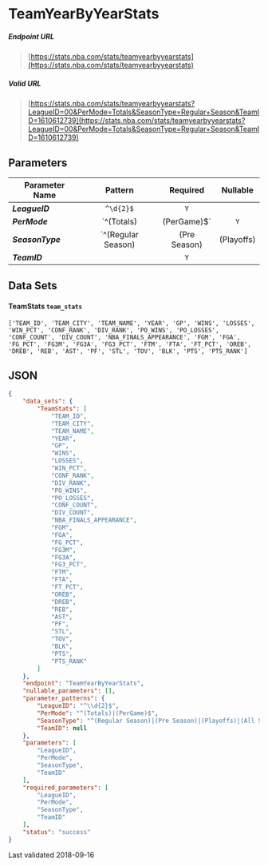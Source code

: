 # TeamYearByYearStats

##### Endpoint URL
>[https://stats.nba.com/stats/teamyearbyyearstats](https://stats.nba.com/stats/teamyearbyyearstats)

##### Valid URL
>[https://stats.nba.com/stats/teamyearbyyearstats?LeagueID=00&PerMode=Totals&SeasonType=Regular+Season&TeamID=1610612739](https://stats.nba.com/stats/teamyearbyyearstats?LeagueID=00&PerMode=Totals&SeasonType=Regular+Season&TeamID=1610612739)

## Parameters
Parameter Name | Pattern | Required | Nullable
------------ | :-----------: | :---: | :---:
_**LeagueID**_ | `^\d{2}$` | `Y` |  | 
_**PerMode**_ | `^(Totals)|(PerGame)$` | `Y` |  | 
_**SeasonType**_ | `^(Regular Season)|(Pre Season)|(Playoffs)|(All Star)$` | `Y` |  | 
_**TeamID**_ |  | `Y` |  | 

## Data Sets
#### TeamStats `team_stats`
```text
['TEAM_ID', 'TEAM_CITY', 'TEAM_NAME', 'YEAR', 'GP', 'WINS', 'LOSSES', 'WIN_PCT', 'CONF_RANK', 'DIV_RANK', 'PO_WINS', 'PO_LOSSES', 'CONF_COUNT', 'DIV_COUNT', 'NBA_FINALS_APPEARANCE', 'FGM', 'FGA', 'FG_PCT', 'FG3M', 'FG3A', 'FG3_PCT', 'FTM', 'FTA', 'FT_PCT', 'OREB', 'DREB', 'REB', 'AST', 'PF', 'STL', 'TOV', 'BLK', 'PTS', 'PTS_RANK']
```


## JSON
```json
{
    "data_sets": {
        "TeamStats": [
            "TEAM_ID",
            "TEAM_CITY",
            "TEAM_NAME",
            "YEAR",
            "GP",
            "WINS",
            "LOSSES",
            "WIN_PCT",
            "CONF_RANK",
            "DIV_RANK",
            "PO_WINS",
            "PO_LOSSES",
            "CONF_COUNT",
            "DIV_COUNT",
            "NBA_FINALS_APPEARANCE",
            "FGM",
            "FGA",
            "FG_PCT",
            "FG3M",
            "FG3A",
            "FG3_PCT",
            "FTM",
            "FTA",
            "FT_PCT",
            "OREB",
            "DREB",
            "REB",
            "AST",
            "PF",
            "STL",
            "TOV",
            "BLK",
            "PTS",
            "PTS_RANK"
        ]
    },
    "endpoint": "TeamYearByYearStats",
    "nullable_parameters": [],
    "parameter_patterns": {
        "LeagueID": "^\\d{2}$",
        "PerMode": "^(Totals)|(PerGame)$",
        "SeasonType": "^(Regular Season)|(Pre Season)|(Playoffs)|(All Star)$",
        "TeamID": null
    },
    "parameters": [
        "LeagueID",
        "PerMode",
        "SeasonType",
        "TeamID"
    ],
    "required_parameters": [
        "LeagueID",
        "PerMode",
        "SeasonType",
        "TeamID"
    ],
    "status": "success"
}
```

Last validated 2018-09-16